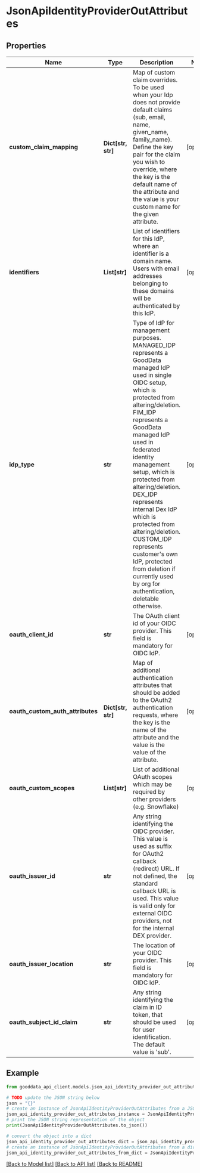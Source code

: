 # JsonApiIdentityProviderOutAttributes


## Properties

Name | Type | Description | Notes
------------ | ------------- | ------------- | -------------
**custom_claim_mapping** | **Dict[str, str]** | Map of custom claim overrides. To be used when your Idp does not provide default claims (sub, email, name, given_name, family_name). Define the key pair for the claim you wish to override, where the key is the default name of the attribute and the value is your custom name for the given attribute. | [optional] 
**identifiers** | **List[str]** | List of identifiers for this IdP, where an identifier is a domain name. Users with email addresses belonging to these domains will be authenticated by this IdP. | [optional] 
**idp_type** | **str** | Type of IdP for management purposes. MANAGED_IDP represents a GoodData managed IdP used in single OIDC setup, which is protected from altering/deletion. FIM_IDP represents a GoodData managed IdP used in federated identity management setup, which is protected from altering/deletion. DEX_IDP represents internal Dex IdP which is protected from altering/deletion. CUSTOM_IDP represents customer&#39;s own IdP, protected from deletion if currently used by org for authentication, deletable otherwise. | [optional] 
**oauth_client_id** | **str** | The OAuth client id of your OIDC provider. This field is mandatory for OIDC IdP. | [optional] 
**oauth_custom_auth_attributes** | **Dict[str, str]** | Map of additional authentication attributes that should be added to the OAuth2 authentication requests, where the key is the name of the attribute and the value is the value of the attribute. | [optional] 
**oauth_custom_scopes** | **List[str]** | List of additional OAuth scopes which may be required by other providers (e.g. Snowflake) | [optional] 
**oauth_issuer_id** | **str** | Any string identifying the OIDC provider. This value is used as suffix for OAuth2 callback (redirect) URL. If not defined, the standard callback URL is used. This value is valid only for external OIDC providers, not for the internal DEX provider. | [optional] 
**oauth_issuer_location** | **str** | The location of your OIDC provider. This field is mandatory for OIDC IdP. | [optional] 
**oauth_subject_id_claim** | **str** | Any string identifying the claim in ID token, that should be used for user identification. The default value is &#39;sub&#39;. | [optional] 

## Example

```python
from gooddata_api_client.models.json_api_identity_provider_out_attributes import JsonApiIdentityProviderOutAttributes

# TODO update the JSON string below
json = "{}"
# create an instance of JsonApiIdentityProviderOutAttributes from a JSON string
json_api_identity_provider_out_attributes_instance = JsonApiIdentityProviderOutAttributes.from_json(json)
# print the JSON string representation of the object
print(JsonApiIdentityProviderOutAttributes.to_json())

# convert the object into a dict
json_api_identity_provider_out_attributes_dict = json_api_identity_provider_out_attributes_instance.to_dict()
# create an instance of JsonApiIdentityProviderOutAttributes from a dict
json_api_identity_provider_out_attributes_from_dict = JsonApiIdentityProviderOutAttributes.from_dict(json_api_identity_provider_out_attributes_dict)
```
[[Back to Model list]](../README.md#documentation-for-models) [[Back to API list]](../README.md#documentation-for-api-endpoints) [[Back to README]](../README.md)


